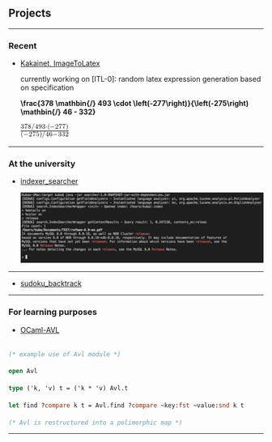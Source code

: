 ## Projects

---

### Recent

- [Kakainet, ImageToLatex](https://github.com/kakainet/ImageToLatex)
    
    currently working on [ITL-0]: random latex expression generation based on specification 
    
    __\frac{378 \mathbin{/} 493 \cdot \left(-277\right)}{\left(-275\right) \mathbin{/} 46 - 332}__

    <img src="https://github.com/kubachrabanski/kubachrabanski.github.io/blob/master/images/1.png?raw=true"/>

---

### At the university

- [indexer_searcher](https://github.com/kubachrabanski/indexer_searcher)

    <img src="https://github.com/kubachrabanski/kubachrabanski.github.io/blob/master/images/2.png?raw=true"/>

---

- [sudoku_backtrack](https://github.com/kubachrabanski/sudoku_backtrack)
<!---
<img src="images/dummy_thumbnail.jpg?raw=true"/>
--->

---
### For learning purposes

- [OCaml-AVL](https://github.com/kubachrabanski/OCaml-AVL)
```ocaml

(* example use of Avl module *)

open Avl

type ('k, 'v) t = ('k * 'v) Avl.t

let find ?compare k t = Avl.find ?compare ~key:fst ~value:snd k t

(* Avl is restructured into a polimorphic map *)

```

---

